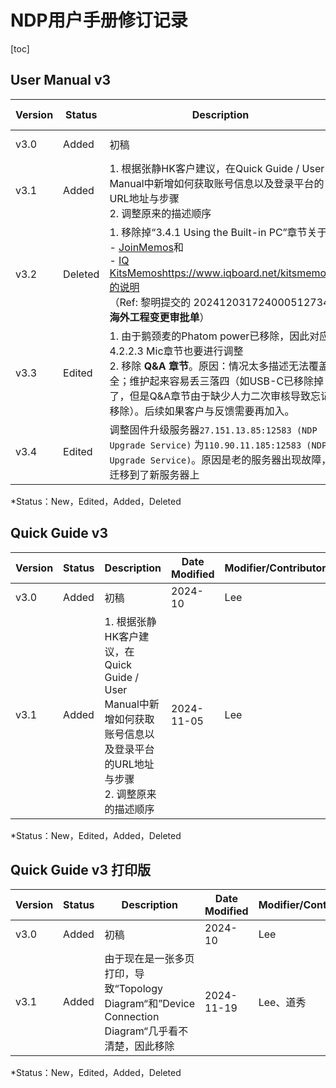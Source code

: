 # NDP用户手册修订记录

[toc]



## User Manual v3

| Version | Status  | Description                                                  | Date Modified | Modifier/Contributor |
| ------- | ------- | ------------------------------------------------------------ | ------------- | -------------------- |
| v3.0    | Added   | 初稿                                                         | 2024-10       | Lee                  |
| v3.1    | Added   | 1. 根据张静HK客户建议，在Quick Guide / User Manual中新增如何获取账号信息以及登录平台的URL地址与步骤<br />2. 调整原来的描述顺序 | 2024-11-05    | Lee                  |
| v3.2    | Deleted | 1. 移除掉“3.4.1 Using the Built-in PC”章节关于<br />- [JoinMemos](https://www.iqboard.net/jms.php)和<br />- [IQ KitsMemos](https://www.iqboard.net/kitsmemos)https://www.iqboard.net/kitsmemos的说明<br />（Ref: 黎明提交的 202412031724000512734  **海外工程变更审批单**） | 2024-12-10    | 黎明，Lee            |
| v3.3    | Edited  | 1. 由于鹅颈麦的Phatom power已移除，因此对应4.2.2.3 Mic章节也要进行调整<br />2. 移除 **Q&A 章节**。原因：情况太多描述无法覆盖全；维护起来容易丢三落四（如USB-C已移除掉了，但是Q&A章节由于缺少人力二次审核导致忘记移除）。后续如果客户与反馈需要再加入。 | 2024-12-12    | 诗雨，Lee            |
| v3.4    | Edited  | 调整固件升级服务器`27.151.13.85:12583 (NDP Upgrade Service)` 为`110.90.11.185:12583 (NDP Upgrade Service)`。原因是老的服务器出现故障，迁移到了新服务器上 | 2024-12-19    | Lee                  |

*Status：New，Edited，Added，Deleted





## Quick Guide v3 

| Version | Status | Description                                                  | Date Modified | Modifier/Contributor |
| ------- | ------ | ------------------------------------------------------------ | ------------- | -------------------- |
| v3.0    | Added  | 初稿                                                         | 2024-10       | Lee                  |
| v3.1    | Added  | 1. 根据张静HK客户建议，在Quick Guide / User Manual中新增如何获取账号信息以及登录平台的URL地址与步骤<br />2. 调整原来的描述顺序 | 2024-11-05    | Lee                  |

*Status：New，Edited，Added，Deleted





## Quick Guide v3 打印版

| Version | Status | Description                                                  | Date Modified | Modifier/Contributor |
| ------- | ------ | ------------------------------------------------------------ | ------------- | -------------------- |
| v3.0    | Added  | 初稿                                                         | 2024-10       | Lee                  |
| v3.1    | Added  | 由于现在是一张多页打印，导致“Topology Diagram“和”Device Connection Diagram“几乎看不清楚，因此移除 | 2024-11-19    | Lee、道秀            |

*Status：New，Edited，Added，Deleted

